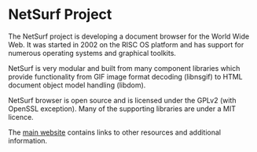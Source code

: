 NetSurf Project
===============

The NetSurf project is developing a document browser for the World
Wide Web. It was started in 2002 on the RISC OS platform and has
support for numerous operating systems and graphical toolkits.

NetSurf is very modular and built from many component libraries which
provide functionality from GIF image format decoding (libnsgif) to
HTML document object model handling (libdom).

NetSurf browser is open source and is licensed under the GPLv2 (with
OpenSSL exception). Many of the supporting libraries are under a MIT
licence.

The [main website](http://www.netsurf-browser.org/) contains links to
other resources and additional information.
